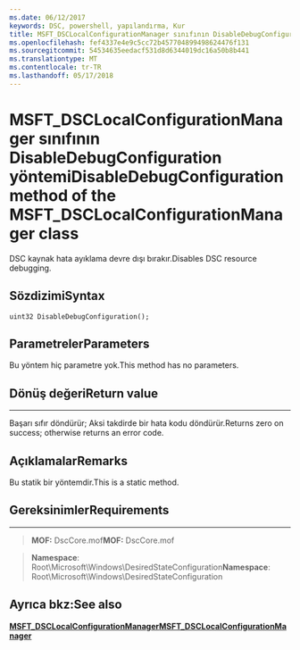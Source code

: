 ```yaml
---
ms.date: 06/12/2017
keywords: DSC, powershell, yapılandırma, Kur
title: MSFT_DSCLocalConfigurationManager sınıfının DisableDebugConfiguration yöntemi
ms.openlocfilehash: fef4337e4e9c5cc72b457704899498624476f131
ms.sourcegitcommit: 54534635eedacf531d8d6344019dc16a50b8b441
ms.translationtype: MT
ms.contentlocale: tr-TR
ms.lasthandoff: 05/17/2018
---
```

# <a name="disabledebugconfiguration-method-of-the-msftdsclocalconfigurationmanager-class"></a><span data-ttu-id="05519-103">MSFT_DSCLocalConfigurationManager sınıfının DisableDebugConfiguration yöntemi</span><span class="sxs-lookup"><span data-stu-id="05519-103">DisableDebugConfiguration method of the MSFT_DSCLocalConfigurationManager class</span></span>

<span data-ttu-id="05519-104">DSC kaynak hata ayıklama devre dışı bırakır.</span><span class="sxs-lookup"><span data-stu-id="05519-104">Disables DSC resource debugging.</span></span>

<a name="syntax"></a><span data-ttu-id="05519-105">Sözdizimi</span><span class="sxs-lookup"><span data-stu-id="05519-105">Syntax</span></span>
------

```mof
uint32 DisableDebugConfiguration();
```

<a name="parameters"></a><span data-ttu-id="05519-106">Parametreler</span><span class="sxs-lookup"><span data-stu-id="05519-106">Parameters</span></span>
----------

<span data-ttu-id="05519-107">Bu yöntem hiç parametre yok.</span><span class="sxs-lookup"><span data-stu-id="05519-107">This method has no parameters.</span></span>

## <a name="return-value"></a><span data-ttu-id="05519-108">Dönüş değeri</span><span class="sxs-lookup"><span data-stu-id="05519-108">Return value</span></span>
------------

<span data-ttu-id="05519-109">Başarı sıfır döndürür; Aksi takdirde bir hata kodu döndürür.</span><span class="sxs-lookup"><span data-stu-id="05519-109">Returns zero on success; otherwise returns an error code.</span></span>

## <a name="remarks"></a><span data-ttu-id="05519-110">Açıklamalar</span><span class="sxs-lookup"><span data-stu-id="05519-110">Remarks</span></span>

<span data-ttu-id="05519-111">Bu statik bir yöntemdir.</span><span class="sxs-lookup"><span data-stu-id="05519-111">This is a static method.</span></span>

## <a name="requirements"></a><span data-ttu-id="05519-112">Gereksinimler</span><span class="sxs-lookup"><span data-stu-id="05519-112">Requirements</span></span>
------------
><span data-ttu-id="05519-113">**MOF:** DscCore.mof</span><span class="sxs-lookup"><span data-stu-id="05519-113">**MOF:** DscCore.mof</span></span>

><span data-ttu-id="05519-114">**Namespace**: Root\Microsoft\Windows\DesiredStateConfiguration</span><span class="sxs-lookup"><span data-stu-id="05519-114">**Namespace**: Root\Microsoft\Windows\DesiredStateConfiguration</span></span>


## <a name="see-also"></a><span data-ttu-id="05519-115">Ayrıca bkz:</span><span class="sxs-lookup"><span data-stu-id="05519-115">See also</span></span>


[<span data-ttu-id="05519-116">**MSFT_DSCLocalConfigurationManager**</span><span class="sxs-lookup"><span data-stu-id="05519-116">**MSFT_DSCLocalConfigurationManager**</span></span>](msft-dsclocalconfigurationmanager.md)